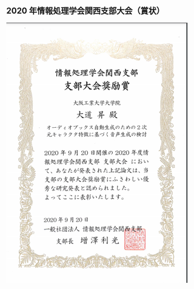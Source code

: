## 2020 年情報処理学会関西支部大会（賞状）

![ipsj2020certificate](https://github.com/NoboruOmichi/academic-papers/blob/master/IPSJ-KansaiBranch2020/certificate.PNG)
